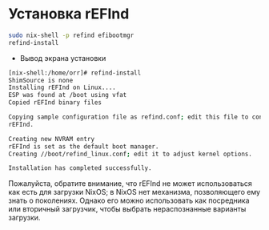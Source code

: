 # Установка rEFInd

```bash
sudo nix-shell -p refind efibootmgr
refind-install
```

- Вывод экрана установки

```bash
[nix-shell:/home/orr]# refind-install
ShimSource is none
Installing rEFInd on Linux....
ESP was found at /boot using vfat
Copied rEFInd binary files

Copying sample configuration file as refind.conf; edit this file to configure
rEFInd.

Creating new NVRAM entry
rEFInd is set as the default boot manager.
Creating //boot/refind_linux.conf; edit it to adjust kernel options.

Installation has completed successfully.
```

Пожалуйста, обратите внимание, что rEFInd не может использоваться как есть для загрузки NixOS; в NixOS нет механизма, позволяющего ему знать о поколениях. Однако его можно использовать как посредника или вторичный загрузчик, чтобы выбрать нераспознанные варианты загрузки.

